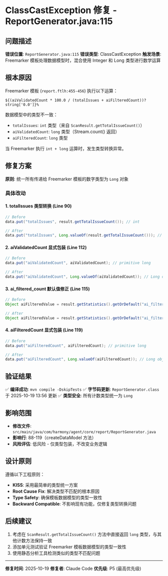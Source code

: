 # ClassCastException 修复 - ReportGenerator.java:115

## 问题描述

**错误位置**: `ReportGenerator.java:115`
**错误类型**: ClassCastException
**触发场景**: Freemarker 模板处理数据模型时，混合使用 Integer 和 Long 类型进行数学运算

## 根本原因

Freemarker 模板 (`report.ftlh:455-456`) 执行以下运算：
```freemarker
${(aiValidatedCount * 100.0 / (totalIssues + aiFilteredCount))?string['0.0']}%
```

数据模型中的类型不一致：
- `totalIssues`: `int` 类型（来自 `ScanResult.getTotalIssueCount()`）
- `aiValidatedCount`: `long` 类型（Stream.count() 返回）
- `aiFilteredCount`: `long` 类型

当 Freemarker 执行 `int + long` 运算时，发生类型转换异常。

## 修复方案

**原则**: 统一所有传递给 Freemarker 模板的数字类型为 `Long` 对象

### 具体改动

#### 1. totalIssues 类型转换 (Line 90)
```java
// Before
data.put("totalIssues", result.getTotalIssueCount()); // int

// After
data.put("totalIssues", Long.valueOf(result.getTotalIssueCount())); // Long
```

#### 2. aiValidatedCount 显式包装 (Line 112)
```java
// Before
data.put("aiValidatedCount", aiValidatedCount); // primitive long

// After
data.put("aiValidatedCount", Long.valueOf(aiValidatedCount)); // Long object
```

#### 3. ai_filtered_count 默认值修正 (Line 115)
```java
// Before
Object aiFilteredValue = result.getStatistics().getOrDefault("ai_filtered_count", 0); // Integer

// After
Object aiFilteredValue = result.getStatistics().getOrDefault("ai_filtered_count", 0L); // Long
```

#### 4. aiFilteredCount 显式包装 (Line 119)
```java
// Before
data.put("aiFilteredCount", aiFilteredCount); // primitive long

// After
data.put("aiFilteredCount", Long.valueOf(aiFilteredCount)); // Long object
```

## 验证结果

✅ **编译成功**: `mvn compile -DskipTests`
✅ **字节码更新**: `ReportGenerator.class` 于 2025-10-19 13:56 更新
✅ **类型安全**: 所有计数类型统一为 `Long`

## 影响范围

- **修改文件**: `src/main/java/com/harmony/agent/core/report/ReportGenerator.java`
- **影响行**: 88-119（createDataModel 方法）
- **风险评估**: 低风险 - 仅类型包装，不改变业务逻辑

## 设计原则

遵循以下工程原则：
- **KISS**: 采用最简单的类型统一方案
- **Root Cause Fix**: 解决类型不匹配的根本原因
- **Type Safety**: 确保模板数据模型的类型一致性
- **Backward Compatible**: 不影响现有功能，仅修复类型转换问题

## 后续建议

1. 考虑在 `ScanResult.getTotalIssueCount()` 方法中直接返回 `long` 类型，与其他计数方法保持一致
2. 添加单元测试验证 Freemarker 模板数据模型的类型一致性
3. 使用静态分析工具检测类似的类型不匹配问题

---
**修复时间**: 2025-10-19
**修复者**: Claude Code
**优先级**: P5 (最高优先级)
